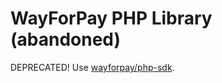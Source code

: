 # WayForPay PHP Library (abandoned)

DEPRECATED! Use [wayforpay/php-sdk](https://github.com/wayforpay/php-sdk).
